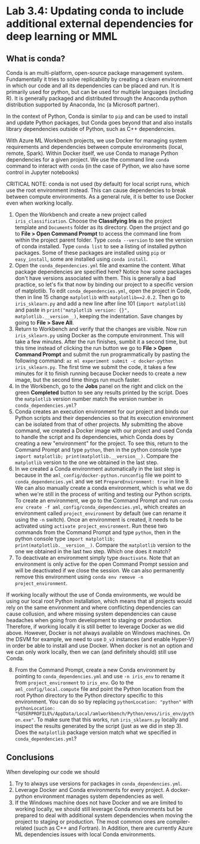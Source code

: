 # Lab 3.4: Updating conda to include additional external dependencies for deep learning or MML

## What is conda?

Conda is an multi-platform, open-source package management system. Fundamentally it tries to solve replicability by creating a clearn environment in which our code and all its dependencies can be placed and run. It is primarily used for python, but can be used for multiple languages (including R). It is generally packaged and distributed through the Anaconda python distribution supported by Anaconda, Inc (a Microsoft partner).

In the context of Python, Conda is similar to `pip` and can be used to install and update Python packages, but Conda goes beyond that and also installs library dependencies outside of Python, such as C++ dependencies.

With Azure ML Workbench projects, we use Docker for managing system requirements and dependencies between compute environments (local, remote, Spark). Within Docker itself, we use Conda to manage Python dependencies for a given project. We use the command line `conda` command to interact with `conda` (in the case of Python, we also have some control in Jupyter notebooks)

CRITICAL NOTE: conda is not used (by default) for local script runs, which use the root environment instead. This can cause dependencies to break between compute environments. As a general rule, it is better to use Docker even when working locally.

1. Open the Workbench and create a new project called `iris_classification`. Choose the **Classifying Iris** as the project template and  `Documents` folder as its directory. Open the project and go to **File > Open Command Prompt** to access the command line from within the project parent folder. Type `conda --version` to see the version of conda installed. Type `conda list` to see a listing of installed python packages. Some of these packages are installed using `pip` or `easy_install`, some are installed using `conda install`.
2. Open the `conda_dependencies.yml` file and examine the content. What package dependencies are specified here? Notice how some packages don't have versions associated with them. This is generally a bad practice, so let's fix that now by binding our project to a specific version of matplotlib. To edit `conda_dependencies.yml`, open the project in Code, then in line 15 change `matplotlib` with `matplotlib==2.0.2`. Then go to `iris_sklearn.py` and add a new line after line 101 (`import matplotlib`) and paste in `print("matplotlib version: {}", matplotlib.__version__)`, keeping the indentation. Save changes by going to **File > Save All**.
3. Return to Workbench and verify that the changes are visible. Now run `iris_sklearn.py` using Docker as the compute environment. This will take a few minutes. After the run finishes, sumbit it a second time, but this time instead of clicking the run button we go to **File > Open Command Prompt** and submit the run programmatically by pasting the following command: `az ml experiment submit -c docker-python iris_sklearn.py`. The first time we submit the code, it takes a few minutes for it to finish running because Docker needs to create a new image, but the second time things run much faster.
4. In the Workbench, go to the **Jobs** panel on the right and click on the green **Completed** button to see any results printed by the script. Does the `matplotlib` version number match the version number in `conda_dependencies.yml`?
5. Conda creates an execution environment for our project and binds our Python scripts and their dependencies so that its execution environment can be isolated from that of other projects. My submitting the above command, we created a Docker image with our project and used Conda to handle the script and its dependencies, which Conda does by creating a new "environment" for the project. To see this, return to the Command Prompt and type `python`, then in the python console type `import matplotlib; print(matplotlib.__version__)`. Compare the `matplotlib` version to the one we obtained in the last step.
6. In we created a Conda environment automatically in the last step is because in the `aml_config/docker-python.runconfig` file we point to `conda_dependencies.yml` and we set `PrepareEnvironment: true` in line 9. We can also manually create a conda environment, which is what we do when we're still in the process of writing and testing our Python scripts. To create an environment, we go to the Command Prompt and run `conda env create -f aml_config/conda_dependencies.yml`, which creates an environment called `project_environment` by default (we can rename it using the `-n` switch). Once an environment is created, it needs to be activated using `activate project_environment`. Run these two commands from the Command Prompt and type `python`, then in the python console type `import matplotlib; print(matplotlib.__version__)`. Compare the `matplotlib` version to the one we obtained in the last two step. Which one does it match?
7. To deactivate an environment simply type `deactivate`. Note that an environment is only active for the open Command Prompt session and will be deactivated if we close the session. We can also permanently remove this environment using `conda env remove -n project_environment`.

If working locally without the use of Conda environments, we would be using our local root Python installation, which means that all projects would rely on the same environment and where conflicting dependencies can cause collusion, and where missing system dependencies can cause headaches when going from development to staging or production. Therefore, if working locally it is still better to leverage Docker as we did above. However, Docker is not always available on Windows machines. On the DSVM for example, we need to use `D_v3` instances (and enable Hyper-V) in order be able to install and use Docker. When docker is not an option and we can only work locally, then we can (and definitely should) still use Conda.

8. From the Command Prompt, create a new Conda environment by pointing to `conda_dependencies.yml` and use `-n iris_env` to rename it from `project_environment` to `iris_env`. Go to the `aml_config/local.compute` file and point the Python location from the root Python directory to the Python directory specific to this environment. You can do so by replacing `pythonLocation: "python"` with `pythonLocation: "%USERPROFILE%/AppData/Local/amlworkbench/Python/envs/iris_env/python.exe"`. To make sure that this works, run `iris_sklearn.py` locally and inspect the results generated by the script (just as we did in step 3). Does the `matplotlib` package version match what we specified in `conda_dependencies.yml`?

## Conclusions

When developing our code we should

1. Try to always use versions for packages in `conda_dependencies.yml`.
2. Leverage Docker and Conda environments for every project. A docker-python environment manages system dependencies as well.
3. If the Windows machine does not have Docker and we are limited to working locally, we should still leverage Conda environments but be prepared to deal with additional system dependencies when moving the project to staging or production. The most common ones are compiler-related (such as C++ and Fortran). In Addition, there are currently Azure ML dependencies issues with local Conda environments.